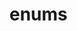 <!-- generated by markdown-notes-tree -->

# enums

<!-- optional markdown-notes-tree directory description starts here -->

<!-- optional markdown-notes-tree directory description ends here -->


